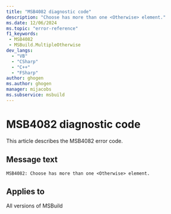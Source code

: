```yaml
---
title: "MSB4082 diagnostic code"
description: "Choose has more than one <Otherwise> element."
ms.date: 12/06/2024
ms.topic: "error-reference"
f1_keywords:
 - MSB4082
 - MSBuild.MultipleOtherwise
dev_langs:
  - "VB"
  - "CSharp"
  - "C++"
  - "FSharp"
author: ghogen
ms.author: ghogen
manager: mijacobs
ms.subservice: msbuild
---
```


# MSB4082 diagnostic code

<!-- :::ErrorDefinitionDescription::: -->
<!-- :::editable-content name="introDescription"::: -->
This article describes the MSB4082 error code.
<!-- :::editable-content-end::: -->

## Message text

```output
MSB4082: Choose has more than one <Otherwise> element.
```

<!-- :::editable-content name="postOutputDescription"::: -->
<!--
{StrBegin="MSB4082: "}
-->
<!-- :::editable-content-end::: -->
<!-- :::ErrorDefinitionDescription-end::: -->

## Applies to

All versions of MSBuild
